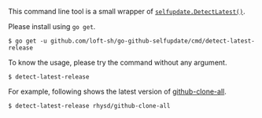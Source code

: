 This command line tool is a small wrapper of [`selfupdate.DetectLatest()`](https://godoc.org/github.com/loft-sh/go-github-selfupdate/selfupdate#DetectLatest).

Please install using `go get`.

```
$ go get -u github.com/loft-sh/go-github-selfupdate/cmd/detect-latest-release
```

To know the usage, please try the command without any argument.

```
$ detect-latest-release
```

For example, following shows the latest version of [github-clone-all](https://github.com/rhysd/github-clone-all).

```
$ detect-latest-release rhysd/github-clone-all
```

